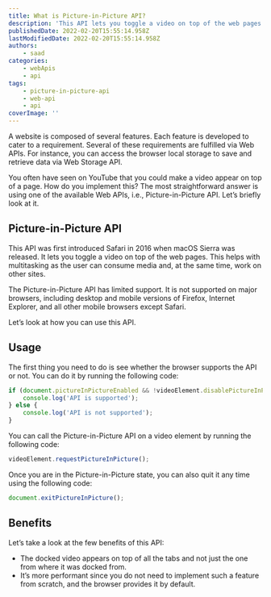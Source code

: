 ```yaml
---
title: What is Picture-in-Picture API?
description: 'This API lets you toggle a video on top of the web pages. This helps with multitasking as the user can consume media and, at the same time, work on other sites. In this piece, we will briefly look at it and see how to use it.'
publishedDate: 2022-02-20T15:55:14.958Z
lastModifiedDate: 2022-02-20T15:55:14.958Z
authors:
    - saad
categories:
    - webApis
    - api
tags:
    - picture-in-picture-api
    - web-api
    - api
coverImage: ''
---
```


<Lead>

A website is composed of several features. Each feature is developed to cater to a requirement. Several of these requirements are fulfilled via Web APIs. For instance, you can access the browser local storage to save and retrieve data via Web Storage API.

</Lead>

You often have seen on YouTube that you could make a video appear on top of a page. How do you implement this? The most straightforward answer is using one of the available Web APIs, i.e., Picture-in-Picture API. Let’s briefly look at it.

## Picture-in-Picture API

This API was first introduced Safari in 2016 when macOS Sierra was released. It lets you toggle a video on top of the web pages. This helps with multitasking as the user can consume media and, at the same time, work on other sites.

The Picture-in-Picture API has limited support. It is not supported on major browsers, including desktop and mobile versions of Firefox, Internet Explorer, and all other mobile browsers except Safari.

Let’s look at how you can use this API.

## Usage

The first thing you need to do is see whether the browser supports the API or not. You can do it by running the following code:

```js
if (document.pictureInPictureEnabled && !videoElement.disablePictureInPicture) {
	console.log('API is supported');
} else {
	console.log('API is not supported');
}
```

You can call the Picture-in-Picture API on a video element by running the following code:

```js
videoElement.requestPictureInPicture();
```

Once you are in the Picture-in-Picture state, you can also quit it any time using the following code:

```js
document.exitPictureInPicture();
```

## Benefits

Let’s take a look at the few benefits of this API:

-   The docked video appears on top of all the tabs and not just the one from where it was docked from.
-   It’s more performant since you do not need to implement such a feature from scratch, and the browser provides it by default.

